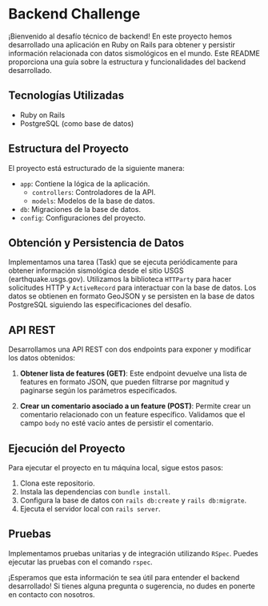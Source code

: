 # Backend Challenge

¡Bienvenido al desafío técnico de backend! En este proyecto hemos desarrollado una aplicación en Ruby on Rails para obtener y persistir información relacionada con datos sismológicos en el mundo. Este README proporciona una guía sobre la estructura y funcionalidades del backend desarrollado.

## Tecnologías Utilizadas

- Ruby on Rails
- PostgreSQL (como base de datos)

## Estructura del Proyecto

El proyecto está estructurado de la siguiente manera:

- `app`: Contiene la lógica de la aplicación.
  - `controllers`: Controladores de la API.
  - `models`: Modelos de la base de datos.
- `db`: Migraciones de la base de datos.
- `config`: Configuraciones del proyecto.

## Obtención y Persistencia de Datos

Implementamos una tarea (Task) que se ejecuta periódicamente para obtener información sismológica desde el sitio USGS (earthquake.usgs.gov). Utilizamos la biblioteca `HTTParty` para hacer solicitudes HTTP y `ActiveRecord` para interactuar con la base de datos. Los datos se obtienen en formato GeoJSON y se persisten en la base de datos PostgreSQL siguiendo las especificaciones del desafío.

## API REST

Desarrollamos una API REST con dos endpoints para exponer y modificar los datos obtenidos:

1. **Obtener lista de features (GET)**: Este endpoint devuelve una lista de features en formato JSON, que pueden filtrarse por magnitud y paginarse según los parámetros especificados.

2. **Crear un comentario asociado a un feature (POST)**: Permite crear un comentario relacionado con un feature específico. Validamos que el campo `body` no esté vacío antes de persistir el comentario.

## Ejecución del Proyecto

Para ejecutar el proyecto en tu máquina local, sigue estos pasos:

1. Clona este repositorio.
2. Instala las dependencias con `bundle install`.
3. Configura la base de datos con `rails db:create` y `rails db:migrate`.
4. Ejecuta el servidor local con `rails server`.

## Pruebas

Implementamos pruebas unitarias y de integración utilizando `RSpec`. Puedes ejecutar las pruebas con el comando `rspec`.

¡Esperamos que esta información te sea útil para entender el backend desarrollado! Si tienes alguna pregunta o sugerencia, no dudes en ponerte en contacto con nosotros.
